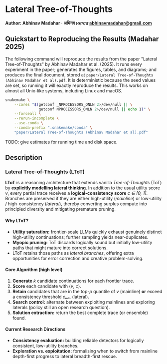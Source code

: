 # Lateral Tree-of-Thoughts

**Author: Abhinav Madahar · अभिनव ਮਦਾਹਰ <abhinavmadahar@gmail.com>**

## Quickstart to Reproducing the Results (Madahar 2025)

The following command will reproduce the results from the paper "Lateral Tree-of-Thoughts" by Abhinav Madahar et al. (2025).
It runs every experiment in the paper; generates the figures, tables, and diagrams; and produces the final document, stored at `paper/Lateral Tree-of-Thoughts (Abhinav Madahar et al).pdf`.
It is deterministic because the seed values are set, so running it will exactly reproduce the results.
This works on almost all Unix-like systems, including Linux and macOS.

```bash
snakemake \
    --cores "$(getconf _NPROCESSORS_ONLN 2>/dev/null || \
               getconf NPROCESSORS_ONLN 2>/dev/null || echo 1)" \
    --forceall \
    --rerun-incomplete \
    --use-conda \
    --conda-prefix ".snakemake/conda" \
    "paper/Lateral Tree-of-Thoughts (Abhinav Madahar et al).pdf"
```

TODO: give estimates for running time and disk space.

## Description

### Lateral Tree-of-Thoughts (LToT)

**LToT** is a reasoning architecture that extends vanilla *Tree-of-Thoughts* (ToT) by **explicitly modelling lateral thinking**.  In addition to the usual utility score *v*, every partial trace receives a **logical-consistency score** *c ∈ \[0, 1]*.  Branches are preserved if they are either high-utility (*mainline*) or low-utility / high-consistency (*lateral*), thereby converting surplus compute into principled diversity and mitigating premature pruning.

#### Why LToT?

* **Utility saturation:** frontier-scale LLMs quickly exhaust genuinely distinct high-utility continuations; further sampling yields near-duplicates.
* **Myopic pruning:** ToT discards logically sound but initially low-utility paths that might mature into correct solutions.
* LToT retains those paths as *lateral branches*, offering extra opportunities for error correction and creative problem-solving.

#### Core Algorithm (high level)

1. **Generate** *k* candidate continuations for each frontier trace.
2. **Score** each candidate with ⟨*v*, *c*⟩.
3. **Retain** candidates that are in the top-*p* quantile of *v* (mainline) **or** exceed a consistency threshold *cₘᵢₙ* (lateral).
4. **Search control:** alternate between exploiting mainlines and exploring laterals (policy still an open research question).
5. **Solution extraction:** return the best complete trace (or ensemble) found.

#### Current Research Directions

* **Consistency evaluation:** building reliable detectors for logically consistent, low-utility branches.
* **Exploration vs. exploitation:** formalising when to switch from mainline depth-first progress to lateral breadth-first rescue.
